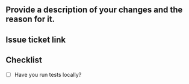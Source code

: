 ## Provide a description of your changes and the reason for it.

## Issue ticket link

## Checklist  
- [ ] Have you run tests locally?


